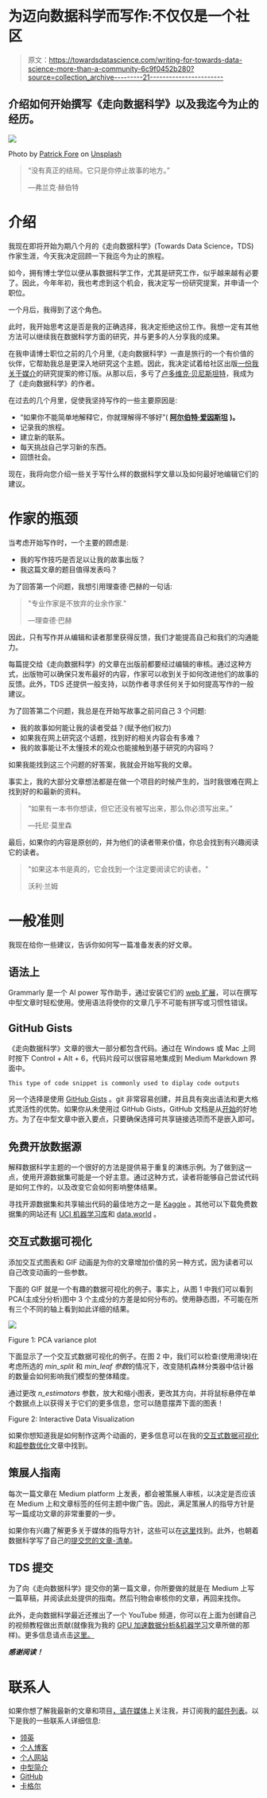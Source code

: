 # 为迈向数据科学而写作:不仅仅是一个社区

> 原文：<https://towardsdatascience.com/writing-for-towards-data-science-more-than-a-community-6c9f0452b280?source=collection_archive---------21----------------------->

## 介绍如何开始撰写《走向数据科学》以及我迄今为止的经历。

![](img/9691dcce55e5155168a2cb8eec599498.png)

Photo by [Patrick Fore](https://unsplash.com/@patrickian4?utm_source=medium&utm_medium=referral) on [Unsplash](https://unsplash.com?utm_source=medium&utm_medium=referral)

> “没有真正的结局。它只是你停止故事的地方。”
> 
> ―弗兰克·赫伯特

# 介绍

我现在即将开始为期八个月的《走向数据科学》(Towards Data Science，TDS)作家生涯，今天我决定回顾一下我迄今为止的旅程。

如今，拥有博士学位以便从事数据科学工作，尤其是研究工作，似乎越来越有必要了。因此，今年年初，我也考虑到这个机会，我决定写一份研究提案，并申请一个职位。

一个月后，我得到了这个角色。

此时，我开始思考这是否是我的正确选择，我决定拒绝这份工作。我想一定有其他方法可以继续我在数据科学方面的研究，并与更多的人分享我的成果。

在我申请博士职位之前的几个月里,《走向数据科学》一直是旅行的一个有价值的伙伴，它帮助我总是更深入地研究这个主题。因此，我决定试着给社区出版[一份我关于媒介](/need-for-explainability-in-ai-and-robotics-75dc6077c9fa)的研究提案的修订版。从那以后，多亏了[卢多维克·贝尼斯坦特](https://medium.com/u/895063a310f4?source=post_page-----6c9f0452b280--------------------------------)，我成为了《走向数据科学》的作者。

在过去的几个月里，促使我坚持写作的一些主要原因是:

*   “如果你不能简单地解释它，你就理解得不够好”( [**阿尔伯特·爱因斯坦**](https://www.brainyquote.com/authors/albert-einstein-quotes) **)。**
*   记录我的旅程。
*   建立新的联系。
*   每天挑战自己学习新的东西。
*   回馈社会。

现在，我将向您介绍一些关于写什么样的数据科学文章以及如何最好地编辑它们的建议。

# 作家的瓶颈

当考虑开始写作时，一个主要的顾虑是:

*   我的写作技巧是否足以让我的故事出版？
*   我这篇文章的题目值得发表吗？

为了回答第一个问题，我想引用理查德·巴赫的一句话:

> "专业作家是不放弃的业余作家."
> 
> —理查德·巴赫

因此，只有写作并从编辑和读者那里获得反馈，我们才能提高自己和我们的沟通能力。

每篇提交给《走向数据科学》的文章在出版前都要经过编辑的审核。通过这种方式，出版物可以确保只发布最好的内容，作家可以收到关于如何改进他们的故事的反馈。此外，TDS 还提供一般支持，以防作者寻求任何关于如何提高写作的一般建议。

为了回答第二个问题，我总是在开始写故事之前问自己 3 个问题:

*   我的故事如何能让我的读者受益？(赋予他们权力)
*   如果我在网上研究这个话题，找到好的相关内容会有多难？
*   我的故事能让不太懂技术的观众也能接触到基于研究的内容吗？

如果我能找到这三个问题的好答案，我就会开始写我的文章。

事实上，我的大部分文章想法都是在做一个项目的时候产生的，当时我很难在网上找到好的和最新的资料。

> “如果有一本书你想读，但它还没有被写出来，那么你必须写出来。”
> 
> ―托尼·莫里森

最后，如果你的内容是原创的，并为他们的读者带来价值，你总会找到有兴趣阅读它的读者。

> "如果这本书是真的，它会找到一个注定要阅读它的读者。"
> 
> 沃利·兰姆

# 一般准则

我现在给你一些建议，告诉你如何写一篇准备发表的好文章。

## 语法上

Grammarly 是一个 AI power 写作助手，通过安装它们的 [web 扩展](https://www.grammarly.com/)，可以在撰写中型文章时轻松使用。使用语法将使你的文章几乎不可能有拼写或习惯性错误。

## GitHub Gists

《走向数据科学》文章的很大一部分都包含代码。通过在 Windows 或 Mac 上同时按下 Control + Alt + 6，代码片段可以很容易地集成到 Medium Markdown 界面中。

```
This type of code snippet is commonly used to diplay code outputs
```

另一个选择是使用 [GitHub Gists](https://help.github.com/en/github/writing-on-github/creating-gists) 。git 非常容易创建，并且具有突出语法和更大格式灵活性的优势。如果你从未使用过 GitHub Gists，GitHub 文档是从[开始](https://help.github.com/en/github/writing-on-github/creating-gists)的好地方。为了在中型文章中嵌入要点，只要确保选择可共享链接选项而不是嵌入即可。

## 免费开放数据源

解释数据科学主题的一个很好的方法是提供易于重复的演练示例。为了做到这一点，使用开源数据集可能是一个好主意。通过这种方式，读者将能够自己尝试代码是如何工作的，以及改变它会如何影响整体结果。

寻找开源数据集和共享输出代码的最佳地方之一是 [Kaggle](https://www.kaggle.com/) 。其他可以下载免费数据集的网站还有 [UCI 机器学习库](https://archive.ics.uci.edu/ml/index.php)和 [data.world](https://data.world/) 。

## 交互式数据可视化

添加交互式图表和 GIF 动画是为你的文章增加价值的另一种方式，因为读者可以自己改变动画的一些参数。

下面的 GIF 就是一个有趣的数据可视化的例子。事实上，从图 1 中我们可以看到 PCA(主成分分析)图中 3 个主成分的方差是如何分布的。使用静态图，不可能在所有三个不同的轴上看到如此详细的结果。

![](img/f07b5d4fd80f560ae62444cdd4f0c825.png)

Figure 1: PCA variance plot

下面显示了一个交互式数据可视化的例子。在图 2 中，我们可以检查(使用滑块)在考虑所选的 *min_split* 和 *min_leaf 参数*的情况下，改变随机森林分类器中估计器的数量会如何影响我们模型的整体精度。

通过更改 *n_estimators* 参数，放大和缩小图表，更改其方向，并将鼠标悬停在单个数据点上以获得关于它们的更多信息，您可以随意摆弄下面的图表！

Figure 2: Interactive Data Visualization

如果你想知道我是如何制作这两个动画的，更多信息可以在我的[交互式数据可视化](/interactive-data-visualization-167ae26016e8)和[超参数优化](/hyperparameters-optimization-526348bb8e2d)文章中找到。

## 策展人指南

每次一篇文章在 Medium platform 上发表，都会被策展人审核，以决定是否应该在 Medium 上和文章标签的任何主题中做广告。因此，满足策展人的指导方针是写一篇成功文章的非常重要的一步。

如果你有兴趣了解更多关于媒体的指导方针，这些可以在[这里](https://help.medium.com/hc/en-us/articles/360006362473-Medium-s-Curation-Guidelines-everything-writers-need-to-know)找到。此外，也朝着数据科学写了自己的[提交您的文章-清单](/post-for-writers-2-ebd32d1fac21)。

## TDS 提交

为了向《走向数据科学》提交你的第一篇文章，你所要做的就是在 Medium 上写一篇草稿，并阅读此处提供的指南。然后刊物会审核你的文章，再回来找你。

此外，走向数据科学最近还推出了一个 YouTube 频道，你可以在上面为创建自己的视频教程做出贡献(就像我为我的 [GPU 加速数据分析&机器学习](/gpu-accelerated-data-analytics-machine-learning-963aebe956ce)文章所做的那样)。更多信息请点击[这里。](/submit-your-video-to-towards-data-science-f8432d67a777)

***感谢阅读！***

# 联系人

如果你想了解我最新的文章和项目[，请在媒体](https://medium.com/@pierpaoloippolito28?source=post_page---------------------------)上关注我，并订阅我的[邮件列表](http://eepurl.com/gwO-Dr?source=post_page---------------------------)。以下是我的一些联系人详细信息:

*   [领英](https://uk.linkedin.com/in/pier-paolo-ippolito-202917146?source=post_page---------------------------)
*   [个人博客](https://pierpaolo28.github.io/blog/?source=post_page---------------------------)
*   [个人网站](https://pierpaolo28.github.io/?source=post_page---------------------------)
*   [中型简介](https://towardsdatascience.com/@pierpaoloippolito28?source=post_page---------------------------)
*   [GitHub](https://github.com/pierpaolo28?source=post_page---------------------------)
*   [卡格尔](https://www.kaggle.com/pierpaolo28?source=post_page---------------------------)